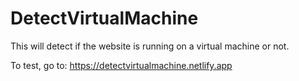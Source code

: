 # DetectVirtualMachine
This will detect if the website is running on a virtual machine or not.

To test, go to: https://detectvirtualmachine.netlify.app
